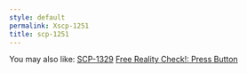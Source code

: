 ```yaml
---
style: default
permalink: Xscp-1251
title: scp-1251
---
```

You may also like:
[SCP-1329](http://scp-wiki.net/scp-1329)
[Free Reality Check!: Press Button](http://scp-wiki.net/free-reality-check-press-button)